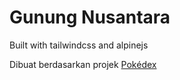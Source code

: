 # Gunung Nusantara

Built with tailwindcss and alpinejs

Dibuat berdasarkan projek [Pokédex](https://github.com/armedi/pokedex-alpinejs)